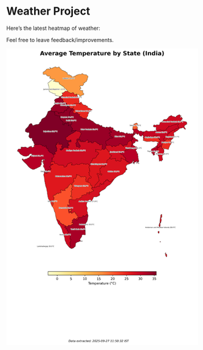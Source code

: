 # Weather Project

Here’s the latest heatmap of weather:

Feel free to leave feedback/improvements.

![India Heatmap](docs/assets/india_heatmap.png?v=D78232)
